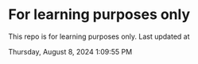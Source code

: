 # For learning purposes only
This repo is for learning purposes only.
Last updated at

Thursday, August 8, 2024 1:09:55 PM

